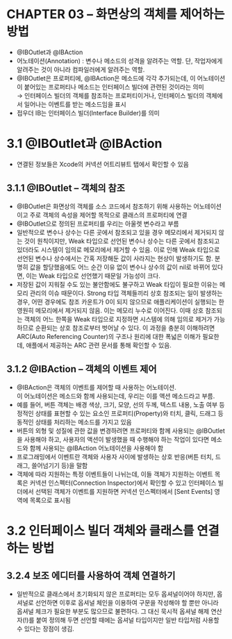 # CHAPTER 03 – 화면상의 객체를 제어하는 방법

- @IBOutlet과 @IBAction
- 어노테이션(Annotation) : 변수나 메소드의 성격을 알려주는 역할. 단, 작업자에게 알려주는 것이 아니라 컴파일러에게 알려주는 역할.
- @IBOutlet은 프로퍼티에, @IBAction은 메소드에 각각 추가되는데, 이 어노테이션이 붙어있는 프로퍼티나 메소드는 인터페이스 빌더에 관련된 것이라는 의미  
→ 인터페이스 빌더의 객체를 참조하는 프로퍼티이거나, 인터페이스 빌더의 객체에서 일어나는 이벤트를 받는 메소드임을 표시
- 접우더 IB는 인터페이스 빌더(Interface Builder)를 의미

# 3.1 @IBOutlet과 @IBAction

- 연결된 정보들은 Xcode의 커넥션 어트리뷰트 탭에서 확인할 수 있음

## 3.1.1 @IBOutlet – 객체의 참조

- @IBOutlet은 화면상의 객체를 소스 코드에서 참조하기 위해 사용하는 어노테이션이고 주로 객체의 속성을 제어할 목적으로 클래스의 프로퍼티에 연결
- @IBOutlet으로 정의된 프로퍼티를 우리는 아울렛 변수라고 부름
- 일반적으로 변수나 상수는 다른 곳에서 참조되고 있을 경우 메모리에서 제거되지 않는 것이 원칙이지만, Weak 타입으로 선언된 변수나 상수는 다른 곳에서 참조되고 있더라도 시스템이 임의로 메모리에서 제거할 수 있음. 이로 인해 Weak 타입으로 선언된 변수나 상수에서는 간혹 저장해둔 값이 사라지는 현상이 발생하기도 함. 분명히 값을 할당했음에도 어느 순간 이유 없이 변수나 상수의 값이 nil로 바뀌어 있다면, 이는 Weak 타입으로 선언했기 때문일 가능성이 크다.
- 저장된 값이 지워질 수도 있는 불안함에도 불구하고 Weak 타입이 필요한 이유는 메모리 관리의 이슈 때문이다. Strong 타입 객체들끼리 상호 참조되는 일이 발생하는 경우, 어떤 경우에도 참조 카운트가 0이 되지 않으므로 애플리케이션이 실행되는 한 영원히 메모리에서 제거되지 않음. 이는 메모리 누수로 이어진다. 이때 상호 참조되는 객체의 어느 한쪽을 Weak 타입으로 지정하면 시스템에 의해 임의로 제거가 가능하므로 순환되는 상호 참조로부터 벗어날 수 있다. 이 과정을 충분히 이해하려면 ARC(Auto Referencing Counter)의 구조나 원리에 대한 폭넓은 이해가 필요한데, 애플에서 제공하는 ARC 관련 문서를 통해 확인할 수 있음.

## 3.1.2 @IBAction – 객체의 이벤트 제어

- @IBAction은 객체의 이벤트를 제어할 때 사용하는 어노테이션.  
이 어노테이션은 메소드와 함께 사용되는데, 우리는 이를 액션 메소드라고 부름.
- 예를 들어, 버튼 객체는 배경 색상, 크기, 모양, 선의 두께, 텍스트 내용, 노출 여부 등 정적인 상태를 표현할 수 있는 요소인 프로퍼티(Property)와 터치, 클릭, 드래그 등 동적인 상태를 처리하는 메소드를 가지고 있음
- 버튼의 외형 및 성질에 관한 값을 변경하려면 프로퍼티와 함께 사용되는 @IBOutlet을 사용해야 하고, 사용자의 액션이 발생했을 때 수행해야 하는 작업이 있다면 메소드와 함께 사용되는 @IBAction 어노테이션을 사용해야 함
- 프로그래밍에서 이벤트란 객체와 사용자 사이에 발생하는 상호 반응(버튼 터치, 드래그, 쓸어넘기기 등)을 말함
- 객체에 따라 지원하는 특정 이벤트들이 나뉘는데, 이들 객체가 지원하는 이벤트 목록은 커넥션 인스펙터(Connection Inspector)에서 확인할 수 있고 인터페이스 빌더에서 선택된 객체가 이벤트를 지원하면 커넥션 인스펙터에서 [Sent Events] 영역에 목록으로 표시됨

# 3.2 인터페이스 빌더 객체와 클래스를 연결하는 방법

## 3.2.4 보조 에디터를 사용하여 객체 연결하기

- 일반적으로 클래스에서 초기화되지 않은 프로퍼티는 모두 옵셔널이어야 하지만, 옵셔널로 선언하면 이후로 옵셔널 체인을 이용하여 구문을 작성해야 할 뿐만 아니라 옵셔널 체크가 필요한 부분도 많으므로 불편하다. 그 대신 묵시적 옵셔널 해제 연산자(!)를 붙여 정의해 두면 선언할 때에는 옵셔널 타입이지만 일반 타입처럼 사용할 수 있다는 장점이 생김.
